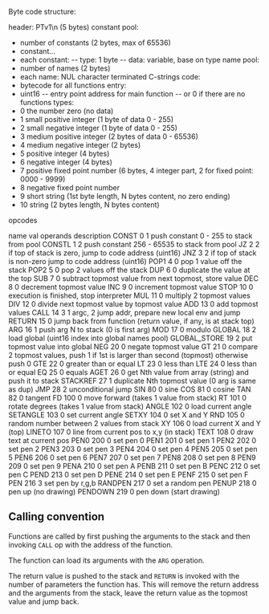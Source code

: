 Byte code structure:

header: PTv1\n (5 bytes)
constant pool:
 - number of constants (2 bytes, max of 65536)
 - constant...
 - each constant:
 -- type: 1 byte
 -- data: variable, base on type
name pool:
 - number of names (2 bytes)
 - each name: NUL character terminated C-strings
code:
 - bytecode for all functions
entry:
 - uint16
 -- entry point address for main function
 -- or 0 if there are no functions
 types:
 - 0  the number zero (no data)
 - 1  small positive integer (1 byte of data 0 - 255)
 - 2  small negative integer (1 byte of data 0 - 255)
 - 3  medium positive integer (2 bytes of data 0 - 65536)
 - 4  medium negative integer (2 bytes)
 - 5  positive integer (4 bytes)
 - 6  negative integer (4 bytes)
 - 7  positive fixed point number (6 bytes, 4 integer part, 2 for fixed point: 0000 - 9999)
 - 8  negative fixed point number
 - 9  short string (1st byte length, N bytes content, no zero ending)
 - 10 string (2 bytes length, N bytes content)

opcodes

name    val operands  description
CONST     0        1  push constant 0 - 255 to stack from pool
CONSTL    1        2  push constant 256 - 65535 to stack from pool
JZ        2        2  if top of stack is zero, jump to code address (uint16)
JNZ       3        2  if top of stack is non-zero jump to code address (uint16)
POP1      4        0  pop 1 value off the stack
POP2      5        0  pop 2 values off the stack
DUP       6        0  duplicate the value at the top
SUB       7        0  subtract topmost value from next topmost, store value
DEC       8        0  decrement topmost value
INC       9        0  increment topmost value
STOP     10        0  execution is finished, stop interpreter
MUL      11        0  multiply 2 topmost values
DIV      12        0  divide next topmost value by topmost value
ADD      13        0  add topmost values
CALL     14        3  1 argc, 2 jump addr, prepare new local env and jump
RETURN   15        0  jump back from function (return value, if any, is at stack top)
ARG      16        1  push arg N to stack (0 is first arg)
MOD      17        0  modulo
GLOBAL   18        2  load global (uint16 index into global names pool)
GLOBAL_STORE 19    2  put topmost value into global
NEG      20        0  negate topmost value
GT       21        0  compare 2 topmost values, push 1 if 1st is larger than second (topmost) otherwise push 0
GTE      22        0  greater than or equal
LT       23        0  less than
LTE      24        0  less than or equal
EQ       25        0  equals
AGET     26        0  get Nth value from array (string) and push it to stack
STACKREF 27        1  duplicate Nth topmost value (0 arg is same as dup)
JMP      28        2  unconditional jump
SIN      80        0  sine
COS      81        0  cosine
TAN      82        0  tangent
FD      100        0  move forward (takes 1 value from stack)
RT      101        0  rotate degrees (takes 1 value from stack)
ANGLE   102        0  load current angle
SETANGLE 103       0  set current angle
SETXY   104        0  set X and Y
RND     105        0  random number between 2 values from stack
XY      106        0  load current X and Y (top)
LINETO  107        0  line from current pos to x,y (in stack)
TEXT    108        0  draw text at current pos
PEN0    200        0  set pen 0
PEN1    201        0  set pen 1
PEN2    202        0  set pen 2
PEN3    203        0  set pen 3
PEN4    204        0  set pen 4
PEN5    205        0  set pen 5
PEN6    206        0  set pen 6
PEN7    207        0  set pen 7
PEN8    208        0  set pen 8
PEN9    209        0  set pen 9
PENA    210        0  set pen A
PENB    211        0  set pen B
PENC    212        0  set pen C
PEND    213        0  set pen D
PENE    214        0  set pen E
PENF    215        0  set pen F
PEN     216        3  set pen by r,g,b
RANDPEN 217        0  set a random pen
PENUP   218        0  pen up (no drawing)
PENDOWN 219        0  pen down (start drawing)


## Calling convention

Functions are called by first pushing the arguments to the stack
and then invoking `CALL` op with the address of the function.

The function can load its arguments with the `ARG` operation.

The return value is pushed to the stack and `RETURN` is invoked with the
number of parameters the function has. This will remove the return address
and the arguments from the stack, leave the return value as the topmost value
and jump back.
